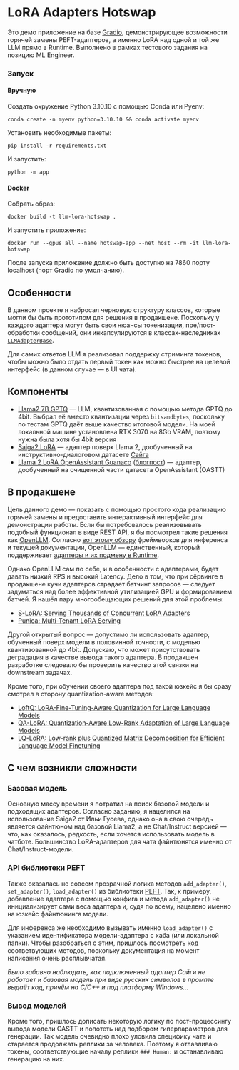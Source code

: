 # LoRA Adapters Hotswap

Это демо приложение на базе [Gradio](https://www.gradio.app/), демонстрирующее возможности горячей замены PEFT-адаптеров, а именно LoRA над одной и той же LLM прямо в Runtime. Выполнено в рамках тестового задания на позицию ML Engineer.

### Запуск

#### Вручную
Создать окружение Python 3.10.10 с помощью Conda или Pyenv:
```shell
conda create -n myenv python=3.10.10 && conda activate myenv
```
Установить необходимые пакеты:
```shell
pip install -r requirements.txt
```

И запустить:
```shell
python -m app
```

#### Docker
Собрать образ:
```shell
docker build -t llm-lora-hotswap .
```
И запустить приложение:
```shell
docker run --gpus all --name hotswap-app --net host --rm -it llm-lora-hotswap
```

После запуска приложение должно быть доступно на 7860 порту localhost (порт Gradio по умолчанию).

## Особенности

В данном проекте я набросал черновую структуру классов, которые могли бы быть прототипом для решения в продакшене. Поскольку у каждого адаптера могут быть свои нюансы токенизации, пре/пост-обработки сообщений, они инкапсулируются в классах-наследниках [`LLMAdapterBase`](app/adapters/base.py).

Для самих ответов LLM я реализовал поддержку стриминга токенов, чтобы можно было отдать первый токен как можно быстрее на целевой интерфейс (в данном случае — в UI чата).

## Компоненты

- [Llama2 7B GPTQ](https://huggingface.co/TheBloke/Llama-2-7B-GPTQ) — LLM, квантизованная с помощью метода GPTQ до 4bit. Выбрал её вместо квантизации через `bitsandbytes`, поскольку по тестам GPTQ даёт выше качество итоговой модели. На моей локальной машине установлена RTX 3070 на 8Gb VRAM, поэтому нужна была хотя бы 4bit версия
- [Saiga2 LoRA](https://huggingface.co/IlyaGusev/saiga2_7b_lora) — адаптер поверх Llama 2, дообученный на инструктивно-диалоговом датасете [Сайга](https://huggingface.co/datasets/IlyaGusev/ru_turbo_saiga)
- [Llama 2 LoRA OpenAssistant Guanaco](https://huggingface.co/kaitchup/Llama-2-7B-oasstguanaco-adapter) ([блогпост](https://kaitchup.substack.com/p/lora-adapters-when-a-naive-merge)) — адаптер, дообученный на очищенной части датасета OpenAssistant (OASTT)

## В продакшене

Цель данного демо — показать с помощью простого кода реализацию горячей замены и предоставить интерактивный интерфейс для демонстрации работы. Если бы потребовалось реализовывать подобный функционал в виде REST API, я бы посмотрел такие решения как [OpenLLM](https://github.com/bentoml/OpenLLM). Согласно [вот этому обзору](https://sersavvov.com/blog/7-frameworks-for-serving-llms) фреймворков для инференса и текущей документации, OpenLLM — единственный, который поддерживает [адаптеры и их подмену в Runtime](https://github.com/bentoml/OpenLLM#%EF%B8%8F-serving-fine-tuning-layers).

Однако OpenLLM сам по себе, и в особенности с адаптерами, будет давать низкий RPS и высокий Latency. Дело в том, что при сёрвинге в продакшене кучи адаптеров страдает батчинг запросов — следует задуматься над более эффективной утилизацией GPU и формированием батчей. Я нашёл пару многообещающих решений для этой проблемы:
- [S-LoRA: Serving Thousands of Concurrent LoRA Adapters](https://arxiv.org/abs/2311.03285)
- [Punica: Multi-Tenant LoRA Serving](https://arxiv.org/abs/2310.18547)

Другой открытый вопрос — допустимо ли использовать адаптер, обученный поверх модели в половинной точности, с моделью квантизованной до 4bit. Допускаю, что может присутствовать деградация в качестве вывода такого адаптера. В продакшен разработке следовало бы проверить качество этой связки на downstream задачах.

Кроме того, при обучении своего адаптера под такой юзкейс я бы сразу смотрел в сторону quantization-aware методов:
- [LoftQ: LoRA-Fine-Tuning-Aware Quantization for Large Language Models](https://huggingface.co/papers/2310.08659)
- [QA-LoRA: Quantization-Aware Low-Rank Adaptation of Large Language Models](https://huggingface.co/papers/2309.14717)
- [LQ-LoRA: Low-rank plus Quantized Matrix Decomposition for Efficient Language Model Finetuning](https://openreview.net/forum?id=xw29VvOMmU)

## С чем возникли сложности

### Базовая модель

Основную массу времени я потратил на поиск базовой модели и подходящих адаптеров. Согласно заданию, я нацелился на использование Saiga2 от Ильи Гусева, однако она в свою очередь является файнтюном над базовой Llama2, а не Chat/Instruct версией — что, как оказалось, редкость, если хочется использовать модель в чатботе. Большинство LoRA-адаптеров для чата файнтюнятся именно от Chat/Instruct-модели.

### API библиотеки PEFT

Также оказалась не совсем прозрачной логика методов `add_adapter()`, `set_adapter()`, `load_adapter()` из библиотеки [PEFT](https://huggingface.co/docs/peft/tutorial/peft_integrations#transformers). Так, к примеру, добавление адаптера с помощью конфига и метода `add_adapter()` не инициализирует сами веса адаптера и, судя по всему, нацелено именно на юзкейс файнтюнинга модели.

Для инференса же необходимо вызывать именно `load_adapter()` с указанием идентификатора модели-адаптера с хаба (или локальной папки). Чтобы разобраться с этим, пришлось посмотреть код соответвующих методов, поскольку документация на момент написания очень расплывчатая.

_Было забавно наблюдать, как подключенный адаптер Сайги не работает и базовая модель при виде русских символов в промпте выдаёт код, причём на C/C++ и под платформу Windows..._

### Вывод моделей

Кроме того, пришлось дописать некоторую логику по пост-процессингу вывода модели OASTT и попотеть над подбором гиперпараметров для генерации. Так модель очевидно плохо уловила специфику чата и старается продолжать реплики за человека. Поэтому я отлавливаю токены, соответствующие началу реплики `### Human:` и останавливаю генерацию на них.
